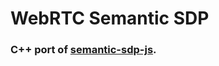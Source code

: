 # WebRTC Semantic SDP

### C++ port of [semantic-sdp-js](https://github.com/medooze/semantic-sdp-js).